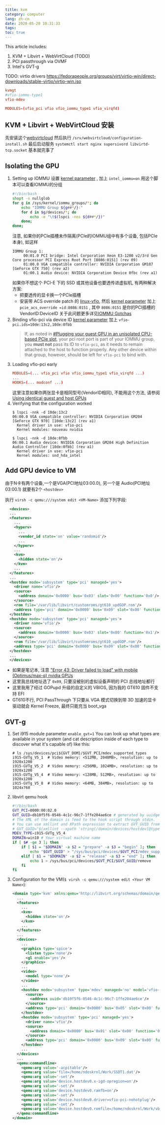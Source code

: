 ```yaml
---
title: kvm
category: computer
lang: zh-cn
date: 2020-05-20 10:31:33
tags:
toc: true
---
```


This article includes:
1. KVM + Libvirt + WebVirtCloud (TODO)
2. PCI passthrough via OVMF
3. Intel's GVT-g

TODO:
virtio drivers 
https://fedorapeople.org/groups/virt/virtio-win/direct-downloads/stable-virtio/virtio-win.iso

```conf /etc/modules-load.d/kvm.conf
kvmgt
#vfio-iommu-type1
vfio-mdev
```

```conf /etc/mkinitcpio.conf
MODULES=(vfio_pci vfio vfio_iommu_type1 vfio_virqfd)
```



<!-- more -->

## KVM + Libvirt + WebVirtCloud 安装

先安装这个[webvirtcloud](https://github.com/magic0whi/aur-webvirtcloud-git)
然后执行 `/srv/webvirtcloud/configuration-install.sh`
最后启动服务 `systemctl start nginx supersivord libvirtd-tcp.socket`
基本就完事了

## Isolating the GPU

1. Setting up IOMMU
   设置 [kernel parameter](https://wiki.archlinux.org/index.php/Kernel_parameter) , 加上 `intel_iommu=on`
   用这个脚本可以查看IOMMU的分组
   ```bash check-iommu.sh
   #!/bin/bash
   shopt -s nullglob
   for g in /sys/kernel/iommu_groups/*; do
       echo "IOMMU Group ${g##*/}:"
       for d in $g/devices/*; do
           echo -e "\t$(lspci -nns ${d##*/})"
       done;
   done;
   ```
   注意, 如果你的PCIe插槽未作隔离(PCIe的IOMMU组中有多个设备, 包括PCIe本身), 如这样
   ```
   IOMMU Group 1:
	    00:01.0 PCI bridge: Intel Corporation Xeon E3-1200 v2/3rd Gen Core processor PCI Express Root Port [8086:0151] (rev 09)
	    01:00.0 VGA compatible controller: NVIDIA Corporation GM107 [GeForce GTX 750] (rev a2)
	    01:00.1 Audio device: NVIDIA Corporation Device 0fbc (rev a1)
   ```
   如果你不想这个 PCI-E 下的 SSD 或其他设备也要透传进虚拟机, 有两种解决方案:
   * 把要透传的显卡换一个PCIe插槽
   * 安装带 ACS override patch 的 [linux-vfio](https://aur.archlinux.org/packages/linux-vfio/), 然后 [kernel parameter](https://wiki.archlinux.org/index.php/Kernel_parameter) 加上 `pcie_acs_override =id:8086:0151` , 其中 `8086:0151` 是你的PCI插槽的 VendorID:DeviceID
   关于此问题更多详见[IOMMU Gotchas](https://wiki.archlinux.org/index.php/PCI_passthrough_via_OVMF#Gotchas)
2. Binding vfio-pci via device ID
   [kernel parameter](https://wiki.archlinux.org/index.php/Kernel_parameter) 加上 `vfio-pci.ids=10de:13c2,10de:0fbb`
   > If, as noted in [#Plugging your guest GPU in an unisolated CPU-based PCIe slot](https://wiki.archlinux.org/index.php/PCI_passthrough_via_OVMF#Plugging_your_guest_GPU_in_an_unisolated_CPU-based_PCIe_slot), your pci root port is part of your IOMMU group, you **must not** pass its ID to `vfio-pci`, as it needs to remain attached to the host to function properly. Any other device within that group, however, should be left for `vfio-pci` to bind with.
3. Loading vfio-pci early
   ```conf /etc/mkinitcpio.conf
   MODULES=(... vfio_pci vfio vfio_iommu_type1 vfio_virqfd ...)
   ...
   HOOKS=(... modconf ...)
   ```
   这里注意如果你两张显卡是相同型号(VendorID相同), 不能用这个方法, 请参阅[Using identical guest and host GPUs](https://wiki.archlinux.org/index.php/PCI_passthrough_via_OVMF#Using_identical_guest_and_host_GPUs)
4. Verifying that the configuration worked
   ```console
   $ lspci -nnk -d 10de:13c2
   06:00.0 VGA compatible controller: NVIDIA Corporation GM204 [GeForce GTX 970] [10de:13c2] (rev a1)
	 Kernel driver in use: vfio-pci
	 Kernel modules: nouveau nvidia
   ```
   ```console
   $ lspci -nnk -d 10de:0fbb
   06:00.1 Audio device: NVIDIA Corporation GM204 High Definition Audio Controller [10de:0fbb] (rev a1)
	 Kernel driver in use: vfio-pci
	 Kernel modules: snd_hda_intel
   ```

## Add GPU device to VM

由于N卡有两个设备,一个是VGA(PCI地址03:00.0), 另一个是 Audio(PCI地址03:00.1)
就要有2个 `<hostdev>`

执行 `virsh -c qemu:///system edit <VM-Name>` 添加下列字段:
```xml
  <devices>
  ...
  <features>
    ...
    <hyperv>
      ...
      <vendor_id state='on' value='randomid'/>
      ...
    </hyperv>
    ...
    <kvm>
      <hidden state='on'/>
    </kvm>
    ...
  </features>
  ...
  <hostdev mode='subsystem' type='pci' managed='yes'>
    <driver name='vfio'/>
    <source>
      <address domain='0x0000' bus='0x03' slot='0x00' function='0x0'/>
    </source>
    <rom file='/var/lib/libvirt/customroms/gt610_updGOP.rom'/>
    <address type='pci' domain='0x0000' bus='0x09' slot='0x00' function='0x0' multifunction='on'/>
  </hostdev>
  <hostdev mode='subsystem' type='pci' managed='yes'>
    <driver name='vfio'/>
    <source>
      <address domain='0x0000' bus='0x03' slot='0x00' function='0x1'/>
    </source>
    <rom file='/var/lib/libvirt/customroms/gt610_updGOP.rom'/>
    <address type='pci' domain='0x0000' bus='0x09' slot='0x00' function='0x1'/>
  </hostdev>
  ...
  </devices>
```


* 如果是笔记本, 注意 ["Error 43: Driver failed to load" with mobile (Optimus/max-q) nvidia GPUs](https://wiki.archlinux.org/index.php/PCI_passthrough_via_OVMF#%22Error_43:_Driver_failed_to_load%22_with_mobile_(Optimus/max-q)_nvidia_GPUs)
* 这里我总线地址选了 `0x09`, 只要没被别的虚拟设备声明的 PCI 总线地址都行
* 这里我用了经过 GOPupd 升级的自定义的 VBIOS, 因为我的 GT610 固件不支持 EFI
* GT610不行, PCI PassThrough 下只要从 VGA 模式切换到带 3D 加速的显卡驱动就会 Kernel Freeze, 最终只能充当 boot_vga

## GVT-g

1. Set i915 module parameter `enable_gvt=1`
   You can look up what types are available in your system (and cat description inside of each type to discover what it's capable of) like this:
   ```console
   # ls /sys/devices/pci${GVT_DOM}/$GVT_PCI/mdev_supported_types
   i915-GVTg_V5_1  # Video memory: <512MB, 2048MB>, resolution: up to 1920x1200
   i915-GVTg_V5_2  # Video memory: <256MB, 1024MB>, resolution: up to 1920x1200
   i915-GVTg_V5_4  # Video memory: <128MB, 512MB>, resolution: up to 1920x1200
   i915-GVTg_V5_8  # Video memory: <64MB, 384MB>, resolution: up to 1024x768
   ```
2. libvirt qemu hook
   ```bash etc/libvirt/hooks/qemu
   #!/bin/bash
   GVT_PCI=0000:00:02.0
   GVT_GUID=db10f5f6-0546-4c1c-96c7-1ffe204ae6ce # generated by uuidgen
   # The XML of the domain is feed to the hook script through stdin.
   # You can use xmllint and XPath expression to extract GVT_GUID from stdin, e.g.:
   # GVT_GUID="$(xmllint --xpath 'string(/domain/devices/hostdev[@type="mdev"][@display="on"]/source/address/@uuid)' -)"
   MDEV_TYPE=i915-GVTg_V5_4
   DOMAIN=win10 # Your virtual machine name
   if [ $# -ge 3 ]; then
       if [ $1 = "$DOMAIN" -a $2 = "prepare" -a $3 = "begin" ]; then
           echo "$GVT_GUID" > "/sys/bus/pci/devices/$GVT_PCI/mdev_supported_types/$MDEV_TYPE/create"
       elif [ $1 = "$DOMAIN" -a $2 = "release" -a $3 = "end" ]; then
           echo 1 > /sys/bus/pci/devices/$GVT_PCI/$GVT_GUID/remove
       fi
   fi
   ```
2. Configuration for the VM(`$ virsh -c qemu:///system edit <Your VM Name>`):
   ```xml
   <domain type='kvm' xmlns:qemu='http://libvirt.org/schemas/domain/qemu/1.0'>
     ...
     <features>
       ...
       <kvm>
         <hidden state='on'/>
       </kvm>
       ...
     </features>
     ...
     <devices>
       ...
       <graphics type='spice'>
         <listen type='none'/>
         <gl enable='yes'/>
       </graphics>
       ...
       <video>
         <model type='none'/>
       </video>
       ...
       <hostdev mode='subsystem' type='mdev' managed='no' model='vfio-pci' display='on'>
         <source>
           <address uuid='db10f5f6-0546-4c1c-96c7-1ffe204ae6ce'/>
         </source>
         <address type='pci' domain='0x0000' bus='0x05' slot='0x00' function='0x0'/>
       </hostdev>
       <hostdev mode='subsystem' type='pci' managed='yes'>
         <driver name='vfio'/>
         <source>
           <address domain='0x0000' bus='0x01' slot='0x00' function='0x0'/>
         </source>
         <address type='pci' domain='0x0000' bus='0x09' slot='0x00' function='0x0' multifunction='on'/>
       </hostdev>
       ...
     </devices>
     ...
     <qemu:commandline>
       <qemu:arg value='-acpitable'/>
       <qemu:arg value='file=/home/ndoskrnl/Work/SSDT1.dat'/>
       <qemu:arg value='-set'/>
       <qemu:arg value='device.hostdev0.x-igd-opregion=on'/>
       <qemu:arg value='-set'/>
       <qemu:arg value='device.hostdev0.ramfb=on'/>
       <qemu:arg value='-set'/>
       <qemu:arg value='device.hostdev0.driver=vfio-pci-nohotplug'/>
       <qemu:arg value='-set'/>
       <qemu:arg value='device.hostdev0.romfile=/home/ndoskrnl/Work/vbios_gvt_uefi.rom'/>
     </qemu:commandline>
   </domain>
   ```
   
